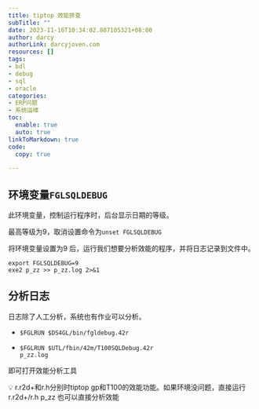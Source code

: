 ```yaml
---
title: tiptop 效能排查
subTitle: ""
date: 2023-11-16T10:34:02.807105321+08:00
author: darcy
authorLink: darcyjoven.com
resources: []
tags:
- bdl
- debug
- sql
- oracle
categories:
- ERP问题
- 系统运维
toc:
  enable: true
  auto: true
linkToMarkdown: true
code:
  copy: true

---
```

## 环境变量`FGLSQLDEBUG`

此环境变量，控制运行程序时，后台显示日期的等级。

最高等级为9，取消设置命令为`unset FGLSQLDEBUG`

将环境变量设置为9  后，运行我们想要分析效能的程序，并将日志记录到文件中。

```shell
export FGLSQLDEBUG=9
exe2 p_zz >> p_zz.log 2>&1
```

## 分析日志

日志除了人工分析，系统也有作业可以分析。

- <code>$FGLRUN $DS4GL/bin/fgldebug.42r</code>

- <code>$FGLRUN $UTL/fbin/42m/T100SQLDebug.42r p_zz.log</code>

即可打开效能分析工具



<aside>
💡 r.r2d+和r.h分别时tiptop gp和T100的效能功能。如果环境没问题，直接运行 r.r2d+/r.h p_zz 也可以直接分析效能
</aside>



